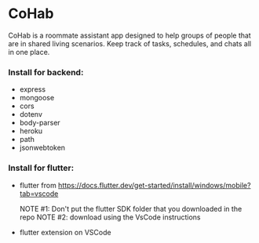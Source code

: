 # CoHab
CoHab is a roommate assistant app designed to help groups of people that are in shared living scenarios. Keep track of tasks, schedules, and chats all in one place.

### Install for backend:
- express
- mongoose
- cors
- dotenv
- body-parser
- heroku
- path
- jsonwebtoken

### Install for flutter:
- flutter from https://docs.flutter.dev/get-started/install/windows/mobile?tab=vscode
  
  NOTE #1: Don't put the flutter SDK folder that you downloaded in the repo
  NOTE #2: download using the VsCode instructions

- flutter extension on VSCode
  

